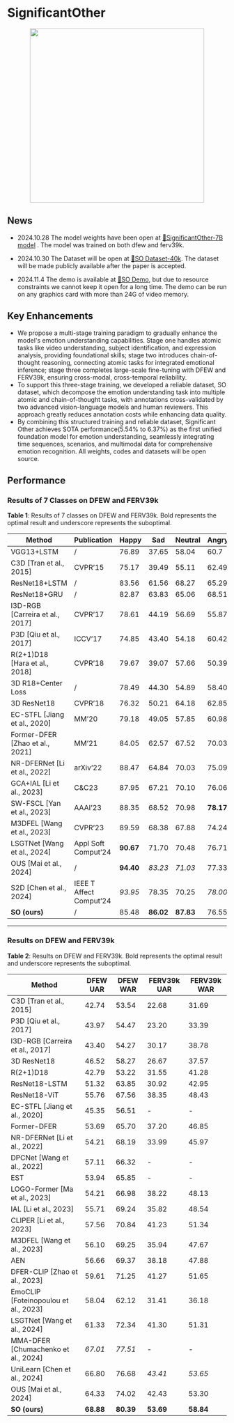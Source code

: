# SignificantOther


<p align="center">
    <img src="https://qianwen-res.oss-accelerate-overseas.aliyuncs.com/Qwen2-VL/qwen2VL_logo.png" width="400"/>
<p>

## News
* 2024.10.28 The model weights have been open at [🤗SignificantOther-7B model](https://huggingface.co/spaces/Ice-lemon/SignificantOtherDemo/tree/main) . The model was trained on both dfew and ferv39k.

* 2024.10.30 The Dataset will be open at [🤗SO Dataset-40k](https://huggingface.co/datasets/Ice-lemon/SOdataset/tree/main). The dataset will be made publicly available after the paper is accepted.

* 2024.11.4 The demo is available at [🤗SO Demo](https://huggingface.co/spaces/Ice-lemon/SignificantOtherDemo), but due to resource constraints we cannot keep it open for a long time. The demo can be run on any graphics card with more than 24G of video memory.


## Key Enhancements

* We propose a multi-stage training paradigm to gradually enhance the model's emotion understanding capabilities. Stage one handles atomic tasks like video understanding, subject identification, and expression analysis, providing foundational skills; stage two introduces chain-of-thought reasoning, connecting atomic tasks for integrated emotional inference; stage three completes large-scale fine-tuning with DFEW and FERV39k, ensuring cross-modal, cross-temporal reliability.
* To support this three-stage training, we developed a reliable dataset, SO dataset, which decompose the emotion understanding task into multiple atomic and chain-of-thought tasks, with annotations cross-validated by two advanced vision-language models and human reviewers. This approach greatly reduces annotation costs while enhancing data quality.
* By combining this structured training and reliable dataset, Significant Other achieves SOTA performance(5.54\% to 6.37\%) as the first unified foundation model for emotion understanding, seamlessly integrating time sequences, scenarios, and multimodal data for comprehensive emotion recognition. All weights, codes and datasets will be open source.

## Performance

### Results of 7 Classes on DFEW and FERV39k

**Table 1**: Results of 7 classes on DFEW and FERV39k. Bold represents the optimal result and underscore represents the suboptimal.

| Method              | Publication                | Happy   | Sad     | Neutral | Angry   | Surprise | Disgust | Fear   | UAR   | WAR   |
|---------------------|----------------------------|---------|---------|---------|---------|----------|---------|--------|-------|-------|
| VGG13+LSTM          | /                          | 76.89   | 37.65   | 58.04   | 60.7    | 43.70    | 0.00    | 19.73  | 42.39 | 53.70 |
| C3D [Tran et al., 2015] | CVPR’15                 | 75.17   | 39.49   | 55.11   | 62.49   | 45.00    | 1.38    | 20.51  | 42.74 | 53.54 |
| ResNet18+LSTM       | /                          | 83.56   | 61.56   | 68.27   | 65.29   | 51.26    | 0.00    | 29.34  | 51.32 | 63.85 |
| ResNet18+GRU        | /                          | 82.87   | 63.83   | 65.06   | 68.51   | 52.00    | 0.86    | 30.14  | 51.68 | 64.02 |
| I3D-RGB [Carreira et al., 2017] | CVPR’17         | 78.61   | 44.19   | 56.69   | 55.87   | 45.88    | 2.07    | 20.51  | 43.40 | 54.27 |
| P3D [Qiu et al., 2017] | ICCV’17                 | 74.85   | 43.40   | 54.18   | 60.42   | 50.99    | 0.69    | 23.28  | 43.97 | 54.47 |
| R(2+1)D18 [Hara et al., 2018] | CVPR’18          | 79.67   | 39.07   | 57.66   | 50.39   | 48.26    | 3.45    | 21.06  | 42.79 | 53.22 |
| 3D R18+Center Loss  | /                          | 78.49   | 44.30   | 54.89   | 58.40   | 52.35    | 0.69    | 25.28  | 44.91 | 55.48 |
| 3D ResNet18         | CVPR’18                    | 76.32   | 50.21   | 64.18   | 62.85   | 47.52    | 0.00    | 24.56  | 46.52 | 58.27 |
| EC-STFL [Jiang et al., 2020] | MM’20             | 79.18   | 49.05   | 57.85   | 60.98   | 46.15    | 2.76    | 21.51  | 45.35 | 56.51 |
| Former-DFER [Zhao et al., 2021] | MM’21          | 84.05   | 62.57   | 67.52   | 70.03   | 56.43    | 3.45    | 31.78  | 53.69 | 65.70 |
| NR-DFERNet [Li et al., 2022] | arXiv’22          | 88.47   | 64.84   | 70.03   | 75.09   | 61.60    | 0.00    | 19.43  | 54.21 | 68.19 |
| GCA+IAL [Li et al., 2023] | C&C23                | 87.95   | 67.21   | 70.10   | 76.06   | 62.22    | 0.00    | 26.44  | 55.71 | 69.24 |
| SW-FSCL [Yan et al., 2023] | AAAI’23             | 88.35   | 68.52   | 70.98   | **78.17** | 64.25  | 1.42    | 28.66  | 57.25 | 70.81 |
| M3DFEL [Wang et al., 2023] | CVPR’23             | 89.59   | 68.38   | 67.88   | 74.24   | 59.69    | 0.00    | 31.64  | 56.10 | 69.25 |
| LSGTNet [Wang et al., 2024] | Appl Soft Comput’24 | **90.67** | 71.70 | 70.48   | 76.71   | _65.01_  | 14.48   | 40.24  | 61.33 | 72.34 |
| OUS [Mai et al., 2024] | /                      | **94.40** | _83.23_ | _71.03_ | 77.33   | 60.98    | **31.01** | 34.12  | 64.33 | 74.02 |
| S2D [Chen et al., 2024] | IEEE T Affect Comput’24 | _93.95_  | 78.35 | 70.25   | _78.00_ | 61.88    | _25.52_ | _50.22_ | _65.45_ | _74.81_ |
| **SO (ours)**       | /                          | 85.48   | **86.02** | **87.83** | 76.55   | **67.69** | 3.75    | **75.14** | **68.88** | **80.39** |

---


### Results on DFEW and FERV39k

**Table 2**: Results on DFEW and FERV39k. Bold represents the optimal result and underscore represents the suboptimal.

| Method             | DFEW UAR | DFEW WAR | FERV39k UAR | FERV39k WAR |
|--------------------|----------|----------|-------------|-------------|
| C3D [Tran et al., 2015]  | 42.74    | 53.54    | 22.68       | 31.69       |
| P3D [Qiu et al., 2017]   | 43.97    | 54.47    | 23.20       | 33.39       |
| I3D-RGB [Carreira et al., 2017] | 43.40 | 54.27 | 30.17       | 38.78       |
| 3D ResNet18        | 46.52    | 58.27    | 26.67       | 37.57       |
| R(2+1)D18          | 42.79    | 53.22    | 31.55       | 41.28       |
| ResNet18-LSTM      | 51.32    | 63.85    | 30.92       | 42.95       |
| ResNet18-ViT       | 55.76    | 67.56    | 38.35       | 48.43       |
| EC-STFL [Jiang et al., 2020] | 45.35 | 56.51 | -           | -           |
| Former-DFER        | 53.69    | 65.70    | 37.20       | 46.85       |
| NR-DFERNet [Li et al., 2022] | 54.21 | 68.19 | 33.99       | 45.97       |
| DPCNet [Wang et al., 2022]  | 57.11    | 66.32    | -           | -           |
| EST                | 53.94    | 65.85    | -           | -           |
| LOGO-Former [Ma et al., 2023] | 54.21 | 66.98 | 38.22       | 48.13       |
| IAL [Li et al., 2023]      | 55.71    | 69.24    | 35.82       | 48.54       |
| CLIPER [Li et al., 2023]   | 57.56    | 70.84    | 41.23       | 51.34       |
| M3DFEL [Wang et al., 2023] | 56.10    | 69.25    | 35.94       | 47.67       |
| AEN                | 56.66    | 69.37    | 38.18       | 47.88       |
| DFER-CLIP [Zhao et al., 2023] | 59.61 | 71.25 | 41.27       | 51.65       |
| EmoCLIP [Foteinopoulou et al., 2023] | 58.04 | 62.12 | 31.41 | 36.18       |
| LSGTNet [Wang et al., 2024] | 61.33 | 72.34 | 41.30       | 51.31       |
| MMA-DFER [Chumachenko et al., 2024] | _67.01_ | _77.51_ | -           | -           |
| UniLearn [Chen et al., 2024] | 66.80 | 76.68 | _43.41_    | _53.65_    |
| OUS [Mai et al., 2024]     | 64.33    | 74.02    | 42.43       | 53.30       |
| **SO (ours)**      | **68.88** | **80.39** | **53.69**  | **58.84**  |
